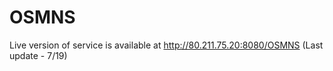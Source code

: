 # OSMNS
Live version of service is available at http://80.211.75.20:8080/OSMNS (Last update - 7/19)
